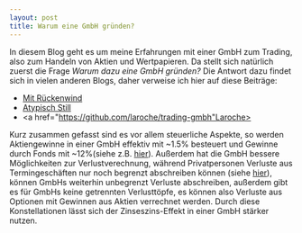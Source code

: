 ```yaml
---
layout: post
title: Warum eine GmbH gründen?
---
```


In diesem Blog geht es um meine Erfahrungen mit einer GmbH zum Trading, also zum Handeln von Aktien und Wertpapieren.
Da stellt sich natürlich zuerst die Frage <em>Warum dazu eine GmbH gründen?</em>
Die Antwort dazu findet sich in vielen anderen Blogs, daher verweise ich hier auf diese Beiträge:

* <a href="https://mit-rueckenwind.info/der-spardosen-gmbh-masterplan/"> Mit Rückenwind</a>
* <a href="https://www.atypischstill.com/allgemein/zwischenstand-nach-drei-monaten-gruendung-unserer-sparschwein-ug">Atypisch Still</a>
* <a href="https://github.com/laroche/trading-gmbh"Laroche></a>

Kurz zusammen gefasst sind es vor allem steuerliche Aspekte, so werden Aktiengewinne in einer GmbH effektiv mit ~1.5% besteuert und Gewinne durch Fonds mit ~12%(siehe z.B. <a href="https://wissen.ride.capital/knowledge/effektiver-steuersatz-ver%C3%A4u%C3%9Ferungsgewinne-aktienfonds">hier</a>). Außerdem hat die GmbH bessere Möglichkeiten zur Verlustverechnung, während Privatpersonen Verluste aus Termingeschäften nur noch begrenzt abschreiben können (siehe <a href="https://trading-steuerberatung.de/verlustverrechnung-aktien-termingeschaefte-ab-2021/">hier</a>), können GmbHs weiterhin unbegrenzt Verluste abschreiben, außerdem gibt es für GmbHs keine getrennten Verlusttöpfe, es können also Verluste aus Optionen mit Gewinnen aus Aktien verrechnet werden. Durch diese Konstellationen lässt sich der Zinseszins-Effekt in einer GmbH stärker nutzen.

